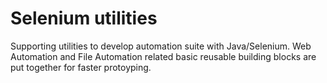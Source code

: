 # Selenium utilities
Supporting utilities to develop automation suite with Java/Selenium.
Web Automation and File Automation related basic reusable building blocks are put together for faster protoyping.
